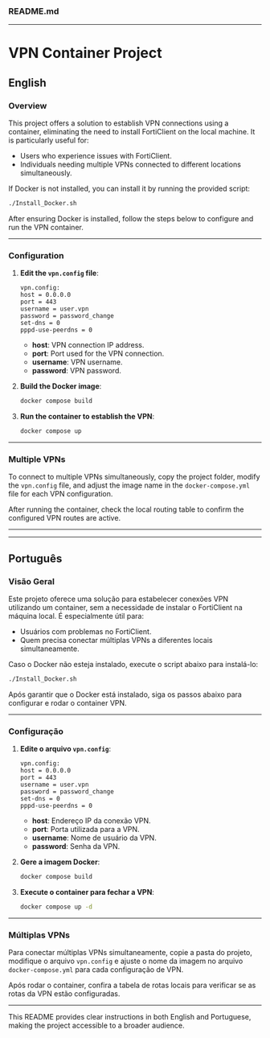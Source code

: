 ### README.md

---

# VPN Container Project

## English

### Overview
This project offers a solution to establish VPN connections using a container, eliminating the need to install FortiClient on the local machine. It is particularly useful for:
- Users who experience issues with FortiClient.
- Individuals needing multiple VPNs connected to different locations simultaneously.

If Docker is not installed, you can install it by running the provided script:  
```bash
./Install_Docker.sh
```

After ensuring Docker is installed, follow the steps below to configure and run the VPN container.

---

### Configuration

1. **Edit the `vpn.config` file**:
    ```plaintext
    vpn.config:
    host = 0.0.0.0
    port = 443
    username = user.vpn
    password = password_change
    set-dns = 0
    pppd-use-peerdns = 0
    ```

    - **host**: VPN connection IP address.
    - **port**: Port used for the VPN connection.
    - **username**: VPN username.
    - **password**: VPN password.

2. **Build the Docker image**:
   ```bash
   docker compose build
   ```

3. **Run the container to establish the VPN**:
   ```bash
   docker compose up
   ```

---

### Multiple VPNs

To connect to multiple VPNs simultaneously, copy the project folder, modify the `vpn.config` file, and adjust the image name in the `docker-compose.yml` file for each VPN configuration.

After running the container, check the local routing table to confirm the configured VPN routes are active.

---

---

## Português

### Visão Geral
Este projeto oferece uma solução para estabelecer conexões VPN utilizando um container, sem a necessidade de instalar o FortiClient na máquina local. É especialmente útil para:
- Usuários com problemas no FortiClient.
- Quem precisa conectar múltiplas VPNs a diferentes locais simultaneamente.

Caso o Docker não esteja instalado, execute o script abaixo para instalá-lo:  
```bash
./Install_Docker.sh
```

Após garantir que o Docker está instalado, siga os passos abaixo para configurar e rodar o container VPN.

---

### Configuração

1. **Edite o arquivo `vpn.config`**:
    ```plaintext
    vpn.config:
    host = 0.0.0.0
    port = 443
    username = user.vpn
    password = password_change
    set-dns = 0
    pppd-use-peerdns = 0
    ```

    - **host**: Endereço IP da conexão VPN.
    - **port**: Porta utilizada para a VPN.
    - **username**: Nome de usuário da VPN.
    - **password**: Senha da VPN.

2. **Gere a imagem Docker**:
   ```bash
   docker compose build
   ```

3. **Execute o container para fechar a VPN**:
   ```bash
   docker compose up -d
   ```

---

### Múltiplas VPNs

Para conectar múltiplas VPNs simultaneamente, copie a pasta do projeto, modifique o arquivo `vpn.config` e ajuste o nome da imagem no arquivo `docker-compose.yml` para cada configuração de VPN.

Após rodar o container, confira a tabela de rotas locais para verificar se as rotas da VPN estão configuradas.

---

This README provides clear instructions in both English and Portuguese, making the project accessible to a broader audience.